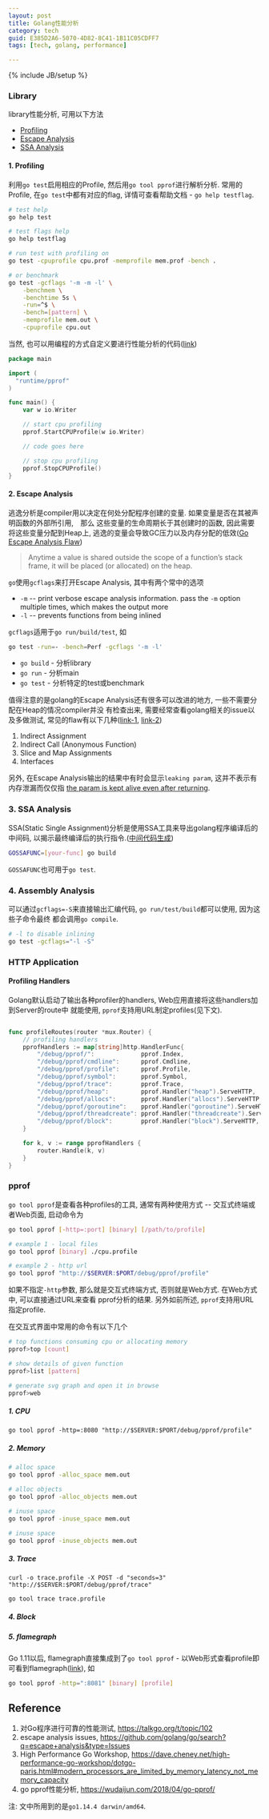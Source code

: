 ```yaml
---
layout: post
title: Golang性能分析
category: tech
guid: E385D2A6-5070-4D82-8C41-1B11C05CDFF7
tags: [tech, golang, performance]

---
```

{% include JB/setup %}

### Library
library性能分析, 可用以下方法
- [Profiling](https://golang.org/pkg/runtime/pprof/)
- [Escape Analysis](http://www.agardner.me/golang/garbage/collection/gc/escape/analysis/2015/10/18/go-escape-analysis.html)
- [SSA Analysis](https://draveness.me/golang/docs/part1-prerequisite/ch02-compile/golang-ir-ssa/)


#### 1. Profiling
利用`go test`启用相应的Profile, 然后用`go tool pprof`进行解析分析. 常用的Profile, 在`go test`中都有对应的flag, 详情可查看帮助文档 - `go help testflag`.

```bash
# test help
go help test

# test flags help
go help testflag

# run test with profiling on
go test -cpuprofile cpu.prof -memprofile mem.prof -bench .

# or benchmark
go test -gcflags '-m -m -l' \
    -benchmem \
    -benchtime 5s \
    -run=^$ \
    -bench=[pattern] \
    -memprofile mem.out \
    -cpuprofile cpu.out
```

当然, 也可以用编程的方式自定义要进行性能分析的代码([link](https://welcome112s.com/2020/06/19/yuque/Go%20profile%20%E8%B0%83%E4%BC%98/))

```go
package main

import (
  "runtime/pprof"
)

func main() {
    var w io.Writer

    // start cpu profiling
    pprof.StartCPUProfile(w io.Writer)

    // code goes here

    // stop cpu profiling
    pprof.StopCPUProfile()
}

```

#### 2. Escape Analysis

逃逸分析是compiler用以决定在何处分配程序创建的变量. 如果变量是否在其被声明函数的外部所引用,　那么
这些变量的生命周期长于其创建时的函数, 因此需要将这些变量分配到Heap上, 逃逸的变量会导致GC压力以及内存分配的低效([Go Escape Analysis Flaw](https://docs.google.com/document/d/1CxgUBPlx9iJzkz9JWkb6tIpTe5q32QDmz8l0BouG0Cw/preview))

> Anytime a value is shared outside the scope of a function’s stack frame,
> it will be placed (or allocated) on the heap.

`go`使用`gcflags`来打开Escape Analysis, 其中有两个常中的选项
- `-m` -- print verbose escape analysis information. pass the `-m` option multiple times, which makes the output more
- `-l` -- prevents functions from being inlined

`gcflags`适用于`go run/build/test`, 如

```bash
go test -run=- -bench=Perf -gcflags '-m -l'
```

- `go build` - 分析library
- `go run` - 分析main
- `go test` - 分析特定的test或benchmark


值得注意的是golang的Escape Analysis还有很多可以改进的地方, 一些不需要分配在Heap的情况compiler并没
有检查出来, 需要经常查看golang相关的issue以及多做测试, 常见的flaw有以下几种([link-1](https://www.ardanlabs.com/blog/2018/01/escape-analysis-flaws.html), [link-2](https://docs.google.com/document/d/1CxgUBPlx9iJzkz9JWkb6tIpTe5q32QDmz8l0BouG0Cw/edit#))

1. Indirect Assignment
2. Indirect Call (Anonymous Function)
3. Slice and Map Assignments
4. Interfaces

另外, 在Escape Analysis输出的结果中有时会显示`leaking param`, 这并不表示有内存泄漏而仅仅指
[the param is kept alive even after returning](http://www.golangbootcamp.com/book/tricks_and_tips).


### 3. SSA Analysis
SSA(Static Single Assignment)分析是使用SSA工具来导出golang程序编译后的中间码, 以揭示最终编译后的执行指令.([中间代码生成](https://draveness.me/golang/docs/part1-prerequisite/ch02-compile/golang-ir-ssa/))

```bash
GOSSAFUNC=[your-func] go build
```

`GOSSAFUNC`也可用于`go test`.

### 4. Assembly Analysis

可以通过`gcflags=-S`来直接输出汇编代码, `go run/test/build`都可以使用, 因为这些子命令最终
都会调用`go compile`.

```bash
# -l to disable inlining
go test -gcflags="-l -S"

```

### HTTP Application

#### Profiling Handlers

Golang默认启动了输出各种profiler的handlers, Web应用直接将这些handlers加到Server的route中
就能使用, `pprof`支持用URL制定profiles(见下文).

```go

func profileRoutes(router *mux.Router) {
	// profiling handlers
	pprofHandlers := map[string]http.HandlerFunc{
		"/debug/pprof/":             pprof.Index,
		"/debug/pprof/cmdline":      pprof.Cmdline,
		"/debug/pprof/profile":      pprof.Profile,
		"/debug/pprof/symbol":       pprof.Symbol,
		"/debug/pprof/trace":        pprof.Trace,
		"/debug/pprof/heap":         pprof.Handler("heap").ServeHTTP,
		"/debug/pprof/allocs":       pprof.Handler("allocs").ServeHTTP,
		"/debug/pprof/goroutine":    pprof.Handler("goroutine").ServeHTTP,
		"/debug/pprof/threadcreate": pprof.Handler("threadcreate").ServeHTTP,
		"/debug/pprof/block":        pprof.Handler("block").ServeHTTP,
	}

	for k, v := range pprofHandlers {
		router.Handle(k, v)
	}
}

```


### pprof

`go tool pprof`是查看各种profiles的工具, 通常有两种使用方式 -- 交互式终端或者Web页面, 启动命令为

```bash
go tool pprof [-http=:port] [binary] [/path/to/profile]

# example 1 - local files
go tool pprof [binary] ./cpu.profile

# example 2 - http url
go tool pprof "http://$SERVER:$PORT/debug/pprof/profile"
```

如果不指定`-http`参数, 那么就是交互式终端方式, 否则就是Web方式. 在Web方式中, 可以直接通过URL来查看
pprof分析的结果. 另外如前所述, `pprof`支持用URL指定profile.

在交互式界面中常用的命令有以下几个

```bash
# top functions consuming cpu or allocating memory
pprof>top [count]

# show details of given function
pprof>list [pattern]

# generate svg graph and open it in browse
pprof>web
```

##### 1. CPU

```shell
go tool pprof -http=:8080 "http://$SERVER:$PORT/debug/pprof/profile"
```

##### 2. Memory
```bash
# alloc space
go tool pprof -alloc_space mem.out

# alloc objects
go tool pprof -alloc_objects mem.out

# inuse space
go tool pprof -inuse_space mem.out

# inuse space
go tool pprof -inuse_objects mem.out

```

##### 3. Trace

```shell
curl -o trace.profile -X POST -d "seconds=3" "http://$SERVER:$PORT/debug/pprof/trace"

go tool trace trace.profile
```

##### 4. Block

##### 5. flamegraph

Go 1.11以后, flamegraph直接集成到了`go tool pprof` - 以Web形式查看profile即可看到flamegraph([link](https://github.com/uber-archive/go-torch)), 如

```bash
go tool pprof -http=":8081" [binary] [profile]
```

## Reference

1. 对Go程序进行可靠的性能测试, <https://talkgo.org/t/topic/102>
2. escape analysis issues, <https://github.com/golang/go/search?q=escape+analysis&type=Issues>
3. High Performance Go Workshop, <https://dave.cheney.net/high-performance-go-workshop/dotgo-paris.html#modern_processors_are_limited_by_memory_latency_not_memory_capacity>
4. go pprof性能分析, <https://wudaijun.com/2018/04/go-pprof/>

注: 文中所用到的是`go1.14.4 darwin/amd64`.
